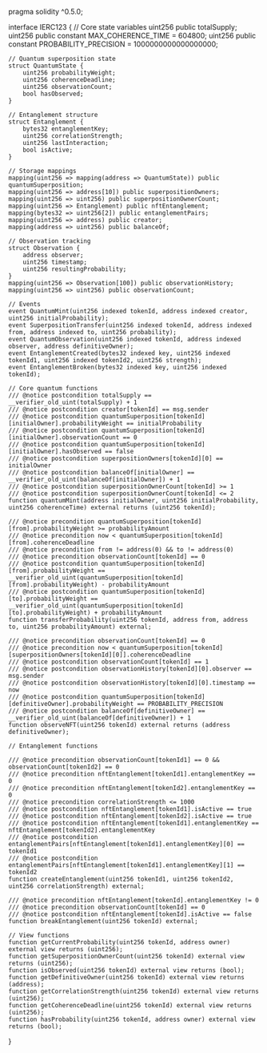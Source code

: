 pragma solidity ^0.5.0;

interface IERC123 {
    // Core state variables
    uint256 public totalSupply;
    uint256 public constant MAX_COHERENCE_TIME = 604800;
    uint256 public constant PROBABILITY_PRECISION = 1000000000000000000;
    
    // Quantum superposition state
    struct QuantumState {
        uint256 probabilityWeight;
        uint256 coherenceDeadline;
        uint256 observationCount;
        bool hasObserved;
    }
    
    // Entanglement structure
    struct Entanglement {
        bytes32 entanglementKey;
        uint256 correlationStrength;
        uint256 lastInteraction;
        bool isActive;
    }
    
    // Storage mappings
    mapping(uint256 => mapping(address => QuantumState)) public quantumSuperposition;
    mapping(uint256 => address[10]) public superpositionOwners;
    mapping(uint256 => uint256) public superpositionOwnerCount;
    mapping(uint256 => Entanglement) public nftEntanglement;
    mapping(bytes32 => uint256[2]) public entanglementPairs;
    mapping(uint256 => address) public creator;
    mapping(address => uint256) public balanceOf;
    
    // Observation tracking
    struct Observation {
        address observer;
        uint256 timestamp;
        uint256 resultingProbability;
    }
    mapping(uint256 => Observation[100]) public observationHistory;
    mapping(uint256 => uint256) public observationCount;

    // Events
    event QuantumMint(uint256 indexed tokenId, address indexed creator, uint256 initialProbability);
    event SuperpositionTransfer(uint256 indexed tokenId, address indexed from, address indexed to, uint256 probability);
    event QuantumObservation(uint256 indexed tokenId, address indexed observer, address definitiveOwner);
    event EntanglementCreated(bytes32 indexed key, uint256 indexed tokenId1, uint256 indexed tokenId2, uint256 strength);
    event EntanglementBroken(bytes32 indexed key, uint256 indexed tokenId);

    // Core quantum functions
    /// @notice postcondition totalSupply == __verifier_old_uint(totalSupply) + 1
    /// @notice postcondition creator[tokenId] == msg.sender
    /// @notice postcondition quantumSuperposition[tokenId][initialOwner].probabilityWeight == initialProbability
    /// @notice postcondition quantumSuperposition[tokenId][initialOwner].observationCount == 0
    /// @notice postcondition quantumSuperposition[tokenId][initialOwner].hasObserved == false
    /// @notice postcondition superpositionOwners[tokenId][0] == initialOwner
    /// @notice postcondition balanceOf[initialOwner] == __verifier_old_uint(balanceOf[initialOwner]) + 1
    /// @notice postcondition superpositionOwnerCount[tokenId] >= 1
    /// @notice postcondition superpositionOwnerCount[tokenId] <= 2
    function quantumMint(address initialOwner, uint256 initialProbability, uint256 coherenceTime) external returns (uint256 tokenId);
    
    /// @notice precondition quantumSuperposition[tokenId][from].probabilityWeight >= probabilityAmount
    /// @notice precondition now < quantumSuperposition[tokenId][from].coherenceDeadline
    /// @notice precondition from != address(0) && to != address(0)
    /// @notice precondition observationCount[tokenId] == 0
    /// @notice postcondition quantumSuperposition[tokenId][from].probabilityWeight == __verifier_old_uint(quantumSuperposition[tokenId][from].probabilityWeight) - probabilityAmount
    /// @notice postcondition quantumSuperposition[tokenId][to].probabilityWeight == __verifier_old_uint(quantumSuperposition[tokenId][to].probabilityWeight) + probabilityAmount
    function transferProbability(uint256 tokenId, address from, address to, uint256 probabilityAmount) external;
    
    /// @notice precondition observationCount[tokenId] == 0
    /// @notice precondition now < quantumSuperposition[tokenId][superpositionOwners[tokenId][0]].coherenceDeadline
    /// @notice postcondition observationCount[tokenId] == 1
    /// @notice postcondition observationHistory[tokenId][0].observer == msg.sender
    /// @notice postcondition observationHistory[tokenId][0].timestamp == now
    /// @notice postcondition quantumSuperposition[tokenId][definitiveOwner].probabilityWeight == PROBABILITY_PRECISION
    /// @notice postcondition balanceOf[definitiveOwner] == __verifier_old_uint(balanceOf[definitiveOwner]) + 1
    function observeNFT(uint256 tokenId) external returns (address definitiveOwner);
    
    // Entanglement functions
    
    /// @notice precondition observationCount[tokenId1] == 0 && observationCount[tokenId2] == 0
    /// @notice precondition nftEntanglement[tokenId1].entanglementKey == 0
    /// @notice precondition nftEntanglement[tokenId2].entanglementKey == 0
    /// @notice precondition correlationStrength <= 1000
    /// @notice postcondition nftEntanglement[tokenId1].isActive == true
    /// @notice postcondition nftEntanglement[tokenId2].isActive == true
    /// @notice postcondition nftEntanglement[tokenId1].entanglementKey == nftEntanglement[tokenId2].entanglementKey
    /// @notice postcondition entanglementPairs[nftEntanglement[tokenId1].entanglementKey][0] == tokenId1
    /// @notice postcondition entanglementPairs[nftEntanglement[tokenId1].entanglementKey][1] == tokenId2
    function createEntanglement(uint256 tokenId1, uint256 tokenId2, uint256 correlationStrength) external;
    
    /// @notice precondition nftEntanglement[tokenId].entanglementKey != 0
    /// @notice precondition observationCount[tokenId] == 0
    /// @notice postcondition nftEntanglement[tokenId].isActive == false
    function breakEntanglement(uint256 tokenId) external;
    
    // View functions
    function getCurrentProbability(uint256 tokenId, address owner) external view returns (uint256);
    function getSuperpositionOwnerCount(uint256 tokenId) external view returns (uint256);
    function isObserved(uint256 tokenId) external view returns (bool);
    function getDefinitiveOwner(uint256 tokenId) external view returns (address);
    function getCorrelationStrength(uint256 tokenId) external view returns (uint256);
    function getCoherenceDeadline(uint256 tokenId) external view returns (uint256);
    function hasProbability(uint256 tokenId, address owner) external view returns (bool);
}